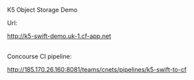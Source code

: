 K5 Object Storage Demo

Url:

http://k5-swift-demo.uk-1.cf-app.net
<br><br>

Concourse CI pipeline:

http://185.170.26.160:8081/teams/cnets/pipelines/k5-swift-to-cf
